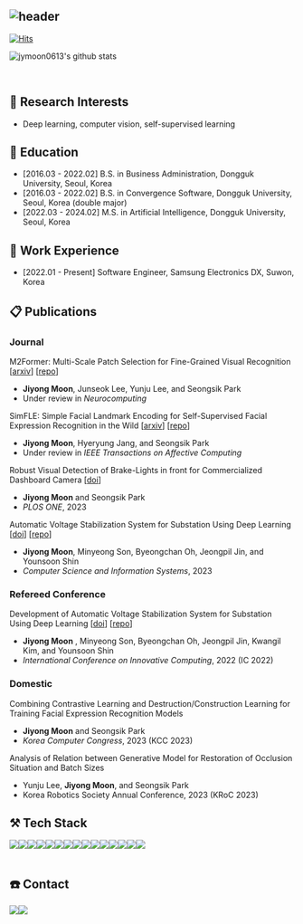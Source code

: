 <div align="left">
  
![header](https://capsule-render.vercel.app/api?type=waving&color=timeGradient&text=Welcome%20to%20My%20GitHub%20Profile%20&animation=twinkling&fontSize=35&fontAlignY=40&fontAlign=50&height=250&desc=Jiyong%20Moon&descAlignY=55&descAlign=50)
---
  
[![Hits](https://hits.seeyoufarm.com/api/count/incr/badge.svg?url=https%3A%2F%2Fgithub.com%2Fjymoon0613&count_bg=%233DC8AF&title_bg=%23555555&icon=github.svg&icon_color=%23E7E7E7&title=GITHUB&edge_flat=false)](https://hits.seeyoufarm.com)

![jymoon0613's github stats](https://github-readme-stats.vercel.app/api?username=jymoon0613&show_icons=true&theme=dark)
 
<br>

## 🔎 Research Interests
- Deep learning, computer vision, self-supervised learning

## 📕 Education
- [2016.03 - 2022.02] B.S. in Business Administration, Dongguk University, Seoul, Korea
- [2016.03 - 2022.02] B.S. in Convergence Software, Dongguk University, Seoul, Korea (double major)
- [2022.03 - 2024.02] M.S. in Artificial Intelligence, Dongguk University, Seoul, Korea

## 👜 Work Experience
- [2022.01 - Present] Software Engineer, Samsung Electronics DX, Suwon, Korea

## 📋 Publications
### Journal
M2Former: Multi-Scale Patch Selection for Fine-Grained Visual Recognition [[arxiv](https://arxiv.org/abs/2308.02161)] [[repo](https://github.com/jymoon0613/m2former)]
- **Jiyong Moon**, Junseok Lee, Yunju Lee, and Seongsik Park
- Under review in *Neurocomputing*

SimFLE: Simple Facial Landmark Encoding for Self-Supervised Facial Expression Recognition in the Wild [[arxiv](https://arxiv.org/abs/2303.07648)] [[repo](https://github.com/jymoon0613/simfle)]
- **Jiyong Moon**, Hyeryung Jang, and Seongsik Park
- Under review in *IEEE Transactions on Affective Computing*

Robust Visual Detection of Brake-Lights in front for Commercialized Dashboard Camera [[doi](https://doi.org/10.1371/journal.pone.0289700)]
- **Jiyong Moon** and Seongsik Park
- *PLOS ONE*, 2023

Automatic Voltage Stabilization System for Substation Using Deep Learning [[doi](https://doi.org/10.2298/CSIS220509050M)] [[repo](https://github.com/jymoon0613/avss)]
- **Jiyong Moon**, Minyeong Son, Byeongchan Oh, Jeongpil Jin, and Younsoon Shin
- *Computer Science and Information Systems*, 2023

### Refereed Conference
Development of Automatic Voltage Stabilization System for Substation Using Deep Learning [[doi](https://doi.org/10.1007/978-981-19-4132-0_14)] [[repo](https://github.com/jymoon0613/avss)]
- **Jiyong Moon** , Minyeong Son, Byeongchan Oh, Jeongpil Jin, Kwangil Kim, and Younsoon Shin
- *International Conference on Innovative Computing*, 2022 (IC 2022)

### Domestic
Combining Contrastive Learning and Destruction/Construction Learning for Training Facial Expression Recognition Models
- **Jiyong Moon** and Seongsik Park
- *Korea Computer Congress*, 2023 (KCC 2023)

Analysis of Relation between Generative Model for Restoration of Occlusion Situation and Batch Sizes
- Yunju Lee, **Jiyong Moon**, and Seongsik Park
- Korea Robotics Society Annual Conference, 2023 (KRoC 2023)

## ⚒️ Tech Stack
<div style="display:flex; flex-direction:row;">
    <img src="https://img.shields.io/badge/Python-3776AB?style=for-the-badge&logo=Python&logoColor=white"> 
    <img src="https://img.shields.io/badge/C++-00599C?style=for-the-badge&logo=Cplusplus&logoColor=white">
    <br>
    <img src="https://img.shields.io/badge/PyTorch-EE4C2C?style=for-the-badge&logo=PyTorch&logoColor=white"> 
    <img src="https://img.shields.io/badge/Keras-D00000?style=for-the-badge&logo=Keras&logoColor=white"> 
    <img src="https://img.shields.io/badge/TensorFlow-FF6F00?style=for-the-badge&logo=TensorFlow&logoColor=white"> 
    <img src="https://img.shields.io/badge/OpenCV-5C3EE8?style=for-the-badge&logo=OpenCV&logoColor=white">
    <br>
    <img src="https://img.shields.io/badge/pandas-150458?style=for-the-badge&logo=pandas&logoColor=white"> 
    <img src="https://img.shields.io/badge/NumPy-013243?style=for-the-badge&logo=NumPy&logoColor=white">
    <img src="https://img.shields.io/badge/scikit&#95learn-F7931E?style=for-the-badge&logo=scikit-learn&logoColor=white"> 
    <img src="https://img.shields.io/badge/SciPy-8CAAE6?style=for-the-badge&logo=SciPy&logoColor=white"> 
    <br>
    <img src="https://img.shields.io/badge/R-276DC3?style=flat-square&logo=R&logoColor=white">
    <img src="https://img.shields.io/badge/C-A8B9CC?style=flat-square&logo=C&logoColor=white"> 
    <img src="https://img.shields.io/badge/html5-E34F26?style=flat-square&logo=html5&logoColor=white"> 
    <img src="https://img.shields.io/badge/css-1572B6?style=flat-square&logo=css3&logoColor=white"> 
    <img src="https://img.shields.io/badge/javascript-F7DF1E?style=flat-square&logo=javascript&logoColor=black"> 
    <br>
</div><br>

## ☎️ Contact
<div style="display:flex; flex-direction:row;">
    <a href="mailto:asdwldyd123@gmail.com">
        <img src="https://img.shields.io/badge/Gmail-EA4335?style=for-the-badge&logo=Gmail&logoColor=white"> 
    </a>
    <a href="https://www.instagram.com/mziiyong_/">
        <img src="https://img.shields.io/badge/Instagram-E4405F?style=for-the-badge&logo=Instagram&logoColor=white"> 
    </a>
</div><br>
</div>
